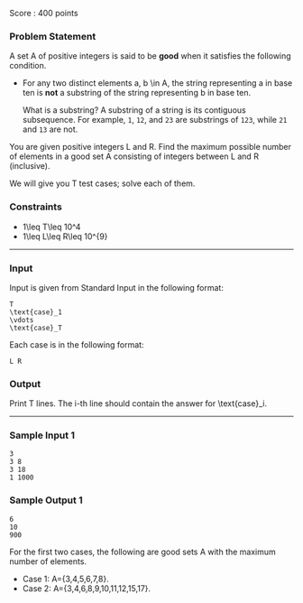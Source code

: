 Score : 400 points

### Problem Statement

A set A of positive integers is said to be **good** when it satisfies the following condition.

* For any two distinct elements a, b \in A, the string representing a in base ten is **not** a substring of the string representing b in base ten.

  What is a substring?
A substring of a string is its contiguous subsequence. For example, `1`, `12`, and `23` are substrings of `123`, while `21` and `13` are not.

You are given positive integers L and R. Find the maximum possible number of elements in a good set A consisting of integers between L and R (inclusive).

We will give you T test cases; solve each of them.

### Constraints

* 1\leq T\leq 10^4
* 1\leq L\leq R\leq 10^{9}

---

### Input

Input is given from Standard Input in the following format:

```
T
\text{case}_1
\vdots
\text{case}_T
```

Each case is in the following format:

```
L R
```

### Output

Print T lines. The i-th line should contain the answer for \text{case}\_i.

---

### Sample Input 1

```
3
3 8
3 18
1 1000
```

### Sample Output 1

```
6
10
900
```

For the first two cases, the following are good sets A with the maximum number of elements.

* Case 1: A=\{3,4,5,6,7,8\}.
* Case 2: A=\{3,4,6,8,9,10,11,12,15,17\}.